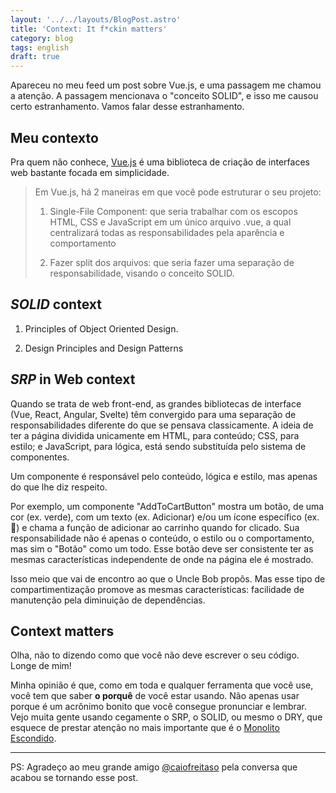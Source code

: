 ```yaml
---
layout: '../../layouts/BlogPost.astro'
title: 'Context: It f*ckin matters'
category: blog
tags: english
draft: true
---
```


<!-- TODO: Traduzir para english -->

Apareceu no meu feed um post sobre Vue.js, e uma passagem me chamou a atenção. A passagem mencionava
o "conceito SOLID", e isso me causou certo estranhamento. Vamos falar desse estranhamento.

## Meu contexto

Pra quem não conhece, [Vue.js][vue01] é uma biblioteca de criação de interfaces web bastante focada
em simplicidade.

<!-- Falar sobre o VueJs -->

<!-- Falar sobre o post -->

> Em Vue.js, há 2 maneiras em que você pode estruturar o seu projeto:
>
> 1. Single-File Component: que seria trabalhar com os escopos HTML, CSS e JavaScript em um único
>    arquivo .vue, a qual centralizará todas as responsabilidades pela aparência e comportamento
>
> 2. Fazer split dos arquivos: que seria fazer uma separação de responsabilidade, visando o conceito
>    SOLID.

## _SOLID_ context

<!-- Falar sobre SOLID -->

1. Principles of Object Oriented Design.

2. Design Principles and Design Patterns

## _SRP_ in Web context

Quando se trata de web front-end, as grandes bibliotecas de interface (Vue, React, Angular, Svelte)
têm convergido para uma separação de responsabilidades diferente do que se pensava classicamente. A
ideia de ter a página dividida unicamente em HTML, para conteúdo; CSS, para estilo; e JavaScript,
para lógica, está sendo substituída pelo sistema de componentes.

Um componente é responsável pelo conteúdo, lógica e estilo, mas apenas do que lhe diz respeito.

Por exemplo, um componente "AddToCartButton" mostra um botão, de uma cor (ex. verde), com um texto
(ex. Adicionar) e/ou um ícone específico (ex. 🛒) e chama a função de adicionar ao carrinho quando
for clicado. Sua responsabilidade não é apenas o conteúdo, o estilo ou o comportamento, mas sim o
"Botão" como um todo. Esse botão deve ser consistente ter as mesmas características independente de
onde na página ele é mostrado.

Isso meio que vai de encontro ao que o Uncle Bob propôs. Mas esse tipo de compartimentização promove
as mesmas características: facilidade de manutenção pela diminuição de dependências.

## Context matters

Olha, não to dizendo como que você não deve escrever o seu código. Longe de mim!

Minha opinião é que, como em toda e qualquer ferramenta que você use, você tem que saber **o
porquê** de você estar usando. Não apenas usar porque é um acrônimo bonito que você consegue
pronunciar e lembrar. Vejo muita gente usando cegamente o SRP, o SOLID, ou mesmo o DRY, que esquece
de prestar atenção no mais importante que é o [Monolito Escondido][youtube01].

---

PS: Agradeço ao meu grande amigo [@caiofreitaso](https://github.com/caiofreitaso) pela conversa que
acabou se tornando esse post.

[vue01]: https://vuejs.org/ 'Vue.js: The Progressive JavaScript Framework'
[youtube01]:
  https://www.youtube.com/watch?v=X0tjziAQfNQ
  '10 Tips for failing badly at Microservices by David Schmitz'
